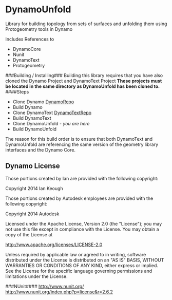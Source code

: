 DynamoUnfold
============

Library for building topology from sets of surfaces and unfolding them using Protogeometry tools in Dynamo

Includes References to
* DynamoCore
* Nunit
* DynamoText
* Protogeometry

###Building / Installing###
Building this library requires that you have also cloned the Dynamo Project and DynamoText Project
**These projects must be located in the same directory as DynamoUnfold has been cloned to.**
####Steps
- Clone Dynamo [DynamoRepo](https://github.com/DynamoDS/Dynamo)
- Build Dynamo
- Clone DynamoText [DynamoTextRepo](https://github.com/DynamoDS/DynamoText)
- Build DynamoText
- Clone DynamoUnfold - *you are here*
- Build DynamoUnfold

The reason for this build order is to ensure that both DynamoText and DynamoUnfold are referencing the same version of the geometry library interfaces and the Dynamo Core.


## Dynamo License ##

Those portions created by Ian are provided with the following copyright:

Copyright 2014 Ian Keough

Those portions created by Autodesk employees are provided with the following copyright:

Copyright 2014 Autodesk


Licensed under the Apache License, Version 2.0 (the "License");
you may not use this file except in compliance with the License.
You may obtain a copy of the License at

http://www.apache.org/licenses/LICENSE-2.0

Unless required by applicable law or agreed to in writing, software
distributed under the License is distributed on an "AS IS" BASIS,
WITHOUT WARRANTIES OR CONDITIONS OF ANY KIND, either express or implied.
See the License for the specific language governing permissions and
limitations under the License.


###NUnit####
http://www.nunit.org/  
http://www.nunit.org/index.php?p=license&r=2.6.2  
